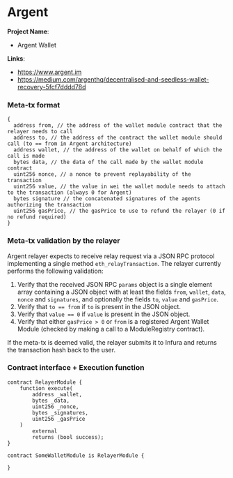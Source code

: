 # Argent

**Project Name**: 

- Argent Wallet

**Links**:

- https://www.argent.im
- https://medium.com/argenthq/decentralised-and-seedless-wallet-recovery-5fcf7dddd78d

### Meta-tx format
```
{
  address from, // the address of the wallet module contract that the relayer needs to call
  address to, // the address of the contract the wallet module should call (to == from in Argent architecture)
  address wallet, // the address of the wallet on behalf of which the call is made
  bytes data, // the data of the call made by the wallet module contract
  uint256 nonce, // a nonce to prevent replayability of the transaction
  uint256 value, // the value in wei the wallet module needs to attach to the transaction (always 0 for Argent)
  bytes signature // the concatenated signatures of the agents authorizing the transaction
  uint256 gasPrice, // the gasPrice to use to refund the relayer (0 if no refund required)
}
```

### Meta-tx validation by the relayer
Argent relayer expects to receive relay request via a JSON RPC protocol implementing a single method `eth_relayTransaction`. The relayer currently performs the following validation:

1. Verify that the received JSON RPC `params` object is a single element array containing a JSON object with at least the fields `from`, `wallet`, `data`, `nonce` and `signatures`, and optionally the fields `to`, `value` and `gasPrice`.
2. Verify that `to == from` if `to` is present in the JSON object.
3. Verify that `value == 0` if `value` is present in the JSON object.
4. Verify that either `gasPrice > 0` or `from` is a registered Argent Wallet Module (checked by making a call to a ModuleRegistry contract).

If the meta-tx is deemed valid, the relayer submits it to Infura and returns the transaction hash back to the user.

### Contract interface + Execution function
```
contract RelayerModule {
    function execute(
        address _wallet,
        bytes _data, 
        uint256 _nonce, 
        bytes _signatures, 
        uint256 _gasPrice
    )
        external
        returns (bool success);
}

contract SomeWalletModule is RelayerModule {

}
```
